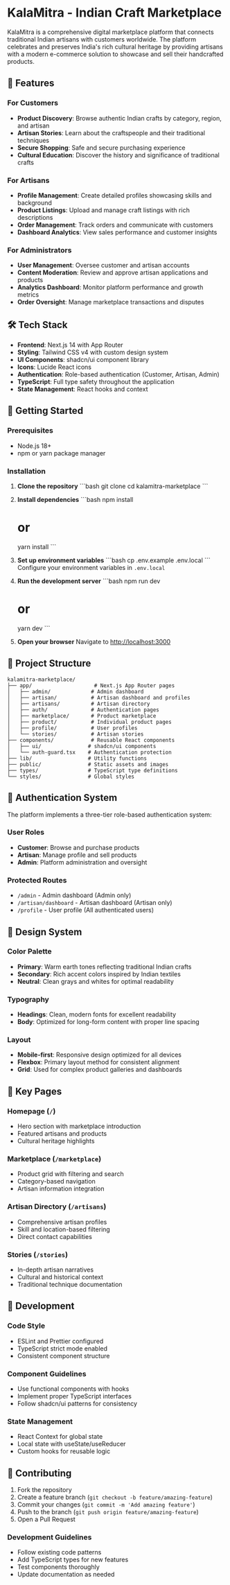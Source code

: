 # KalaMitra - Indian Craft Marketplace

KalaMitra is a comprehensive digital marketplace platform that connects traditional Indian artisans with customers worldwide. The platform celebrates and preserves India's rich cultural heritage by providing artisans with a modern e-commerce solution to showcase and sell their handcrafted products.

## 🎨 Features

### For Customers
- **Product Discovery**: Browse authentic Indian crafts by category, region, and artisan
- **Artisan Stories**: Learn about the craftspeople and their traditional techniques
- **Secure Shopping**: Safe and secure purchasing experience
- **Cultural Education**: Discover the history and significance of traditional crafts

### For Artisans
- **Profile Management**: Create detailed profiles showcasing skills and background
- **Product Listings**: Upload and manage craft listings with rich descriptions
- **Order Management**: Track orders and communicate with customers
- **Dashboard Analytics**: View sales performance and customer insights

### For Administrators
- **User Management**: Oversee customer and artisan accounts
- **Content Moderation**: Review and approve artisan applications and products
- **Analytics Dashboard**: Monitor platform performance and growth metrics
- **Order Oversight**: Manage marketplace transactions and disputes

## 🛠️ Tech Stack

- **Frontend**: Next.js 14 with App Router
- **Styling**: Tailwind CSS v4 with custom design system
- **UI Components**: shadcn/ui component library
- **Icons**: Lucide React icons
- **Authentication**: Role-based authentication (Customer, Artisan, Admin)
- **TypeScript**: Full type safety throughout the application
- **State Management**: React hooks and context

## 🚀 Getting Started

### Prerequisites
- Node.js 18+ 
- npm or yarn package manager

### Installation

1. **Clone the repository**
   \`\`\`bash
   git clone <repository-url>
   cd kalamitra-marketplace
   \`\`\`

2. **Install dependencies**
   \`\`\`bash
   npm install
   # or
   yarn install
   \`\`\`

3. **Set up environment variables**
   \`\`\`bash
   cp .env.example .env.local
   \`\`\`
   Configure your environment variables in `.env.local`

4. **Run the development server**
   \`\`\`bash
   npm run dev
   # or
   yarn dev
   \`\`\`

5. **Open your browser**
   Navigate to [http://localhost:3000](http://localhost:3000)

## 📁 Project Structure

```
kalamitra-marketplace/
├── app/                    # Next.js App Router pages
│   ├── admin/             # Admin dashboard
│   ├── artisan/           # Artisan dashboard and profiles
│   ├── artisans/          # Artisan directory
│   ├── auth/              # Authentication pages
│   ├── marketplace/       # Product marketplace
│   ├── product/           # Individual product pages
│   ├── profile/           # User profiles
│   └── stories/           # Artisan stories
├── components/            # Reusable React components
│   ├── ui/               # shadcn/ui components
│   └── auth-guard.tsx    # Authentication protection
├── lib/                  # Utility functions
├── public/               # Static assets and images
├── types/                # TypeScript type definitions
└── styles/               # Global styles
```

## 🔐 Authentication System

The platform implements a three-tier role-based authentication system:

### User Roles
- **Customer**: Browse and purchase products
- **Artisan**: Manage profile and sell products
- **Admin**: Platform administration and oversight

### Protected Routes
- `/admin` - Admin dashboard (Admin only)
- `/artisan/dashboard` - Artisan dashboard (Artisan only)
- `/profile` - User profile (All authenticated users)

## 🎨 Design System

### Color Palette
- **Primary**: Warm earth tones reflecting traditional Indian crafts
- **Secondary**: Rich accent colors inspired by Indian textiles
- **Neutral**: Clean grays and whites for optimal readability

### Typography
- **Headings**: Clean, modern fonts for excellent readability
- **Body**: Optimized for long-form content with proper line spacing

### Layout
- **Mobile-first**: Responsive design optimized for all devices
- **Flexbox**: Primary layout method for consistent alignment
- **Grid**: Used for complex product galleries and dashboards

## 🌟 Key Pages

### Homepage (`/`)
- Hero section with marketplace introduction
- Featured artisans and products
- Cultural heritage highlights

### Marketplace (`/marketplace`)
- Product grid with filtering and search
- Category-based navigation
- Artisan information integration

### Artisan Directory (`/artisans`)
- Comprehensive artisan profiles
- Skill and location-based filtering
- Direct contact capabilities

### Stories (`/stories`)
- In-depth artisan narratives
- Cultural and historical context
- Traditional technique documentation

## 🔧 Development

### Code Style
- ESLint and Prettier configured
- TypeScript strict mode enabled
- Consistent component structure

### Component Guidelines
- Use functional components with hooks
- Implement proper TypeScript interfaces
- Follow shadcn/ui patterns for consistency

### State Management
- React Context for global state
- Local state with useState/useReducer
- Custom hooks for reusable logic

## 🤝 Contributing

1. Fork the repository
2. Create a feature branch (`git checkout -b feature/amazing-feature`)
3. Commit your changes (`git commit -m 'Add amazing feature'`)
4. Push to the branch (`git push origin feature/amazing-feature`)
5. Open a Pull Request

### Development Guidelines
- Follow existing code patterns
- Add TypeScript types for new features
- Test components thoroughly
- Update documentation as needed

